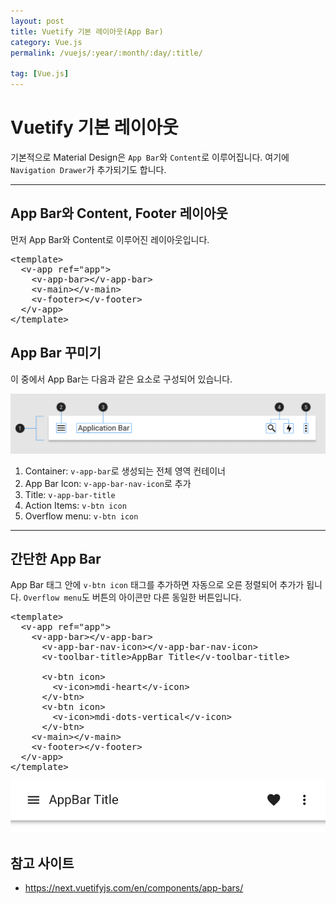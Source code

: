 ```yaml
---
layout: post
title: Vuetify 기본 레이아웃(App Bar)
category: Vue.js
permalink: /vuejs/:year/:month/:day/:title/

tag: [Vue.js]
---
```

# Vuetify 기본 레이아웃

기본적으로 Material Design은 `App Bar`와 `Content`로 이루어집니다. 
여기에 `Navigation Drawer`가 추가되기도 합니다.

<hr>

## App Bar와 Content, Footer 레이아웃

먼저 App Bar와 Content로 이루어진 레이아웃입니다.

<pre class="prettyprint">
&lt;template&gt;
  &lt;v-app ref="app"&gt;
    &lt;v-app-bar&gt;&lt;/v-app-bar&gt;
    &lt;v-main&gt;&lt;/v-main&gt;
    &lt;v-footer&gt;&lt;/v-footer&gt;
  &lt;/v-app&gt;
&lt;/template&gt;
</pre>

## App Bar 꾸미기

이 중에서 App Bar는 다음과 같은 요소로 구성되어 있습니다.

![image](/assets/vue/002.png)

1. Container: `v-app-bar`로 생성되는 전체 영역 컨테이너
2. App Bar Icon: `v-app-bar-nav-icon`로 추가
3. Title: `v-app-bar-title`
4. Action Items: `v-btn icon`
5. Overflow menu: `v-btn icon`

<hr>

## 간단한 App Bar

App Bar 태그 안에 `v-btn icon` 태그를 추가하면 자동으로 오른 정렬되어 추가가 됩니다. `Overflow menu`도 버튼의 아이콘만 다른 동일한 버튼입니다.

<pre class="prettyprint">
&lt;template&gt;
  &lt;v-app ref="app"&gt;
    &lt;v-app-bar&gt;&lt;/v-app-bar&gt;
      &lt;v-app-bar-nav-icon&gt;&lt;/v-app-bar-nav-icon&gt;
      &lt;v-toolbar-title&gt;AppBar Title&lt;/v-toolbar-title&gt;

      &lt;v-btn icon&gt;
        &lt;v-icon&gt;mdi-heart&lt;/v-icon&gt;
      &lt;/v-btn&gt;
      &lt;v-btn icon&gt;
        &lt;v-icon&gt;mdi-dots-vertical&lt;/v-icon&gt;
      &lt;/v-btn&gt;
    &lt;v-main&gt;&lt;/v-main&gt;
    &lt;v-footer&gt;&lt;/v-footer&gt;
  &lt;/v-app&gt;
&lt;/template&gt;
</pre>

![image](/assets/vue/003.png)

## 참고 사이트

* https://next.vuetifyjs.com/en/components/app-bars/

